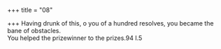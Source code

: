 +++
title = "08"

+++
Having drunk of this, o you of a hundred resolves, you became the bane  of obstacles.  
You helped the prizewinner to the prizes.94 I.5  